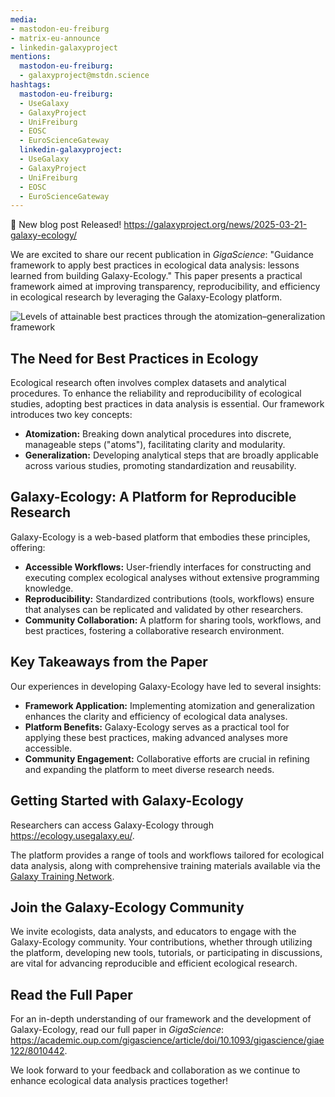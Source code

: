```yaml
---
media:
- mastodon-eu-freiburg
- matrix-eu-announce
- linkedin-galaxyproject
mentions:
  mastodon-eu-freiburg:
  - galaxyproject@mstdn.science
hashtags:
  mastodon-eu-freiburg:
  - UseGalaxy
  - GalaxyProject
  - UniFreiburg
  - EOSC
  - EuroScienceGateway
  linkedin-galaxyproject:
  - UseGalaxy
  - GalaxyProject
  - UniFreiburg
  - EOSC
  - EuroScienceGateway
---
```

📝 New blog post Released!
https://galaxyproject.org/news/2025-03-21-galaxy-ecology/

We are excited to share our recent publication in *GigaScience*: "Guidance framework to apply best practices in ecological data analysis: lessons learned from building Galaxy-Ecology." This paper presents a practical framework aimed at improving transparency, reproducibility, and efficiency in ecological research by leveraging the Galaxy-Ecology platform.

![Levels of attainable best practices through the atomization–generalization framework](https://galaxyproject.org/news/2025-03-21-galaxy-ecology/graphical_abstract.jpeg)

The Need for Best Practices in Ecology
--------------------------------------

Ecological research often involves complex datasets and analytical procedures. To enhance the reliability and reproducibility of ecological studies, adopting best practices in data analysis is essential. Our framework introduces two key concepts:

* **Atomization:** Breaking down analytical procedures into discrete, manageable steps ("atoms"), facilitating clarity and modularity.
* **Generalization:** Developing analytical steps that are broadly applicable across various studies, promoting standardization and reusability.

Galaxy-Ecology: A Platform for Reproducible Research
----------------------------------------------------

Galaxy-Ecology is a web-based platform that embodies these principles, offering:

* **Accessible Workflows:** User-friendly interfaces for constructing and executing complex ecological analyses without extensive programming knowledge.
* **Reproducibility:** Standardized contributions (tools, workflows) ensure that analyses can be replicated and validated by other researchers.
* **Community Collaboration:** A platform for sharing tools, workflows, and best practices, fostering a collaborative research environment.

Key Takeaways from the Paper
----------------------------

Our experiences in developing Galaxy-Ecology have led to several insights:

* **Framework Application:** Implementing atomization and generalization enhances the clarity and efficiency of ecological data analyses.
* **Platform Benefits:** Galaxy-Ecology serves as a practical tool for applying these best practices, making advanced analyses more accessible.
* **Community Engagement:** Collaborative efforts are crucial in refining and expanding the platform to meet diverse research needs.

Getting Started with Galaxy-Ecology
-----------------------------------

Researchers can access Galaxy-Ecology through <https://ecology.usegalaxy.eu/>.

The platform provides a range of tools and workflows tailored for ecological data analysis, along with comprehensive training materials available via the [Galaxy Training Network](https://training.galaxyproject.org/).

Join the Galaxy-Ecology Community
---------------------------------

We invite ecologists, data analysts, and educators to engage with the Galaxy-Ecology community. Your contributions, whether through utilizing the platform, developing new tools, tutorials, or participating in discussions, are vital for advancing reproducible and efficient ecological research.

Read the Full Paper
-------------------

For an in-depth understanding of our framework and the development of Galaxy-Ecology, read our full paper in *GigaScience*: <https://academic.oup.com/gigascience/article/doi/10.1093/gigascience/giae122/8010442>.

We look forward to your feedback and collaboration as we continue to enhance ecological data analysis practices together!